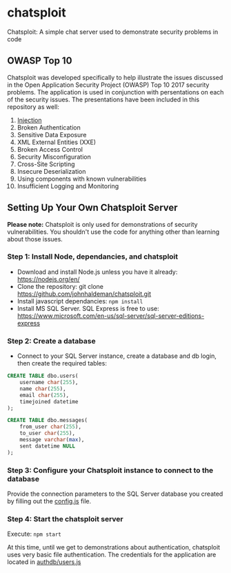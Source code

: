 # chatsploit
Chatsploit: A simple chat server used to demonstrate security problems in code

## OWASP Top 10
Chatsploit was developed specifically to help illustrate the issues discussed in the
Open Application Security Project (OWASP) Top 10 2017 security problems. The application
is used in conjunction with persentations on each of the security issues. The
presentations have been included in this repository as well:

1. [Injection](https://github.com/johnhaldeman/chatsploit/blob/master/Injection.pdf)
2. Broken Authentication
3. Sensitive Data Exposure
4. XML External Entities (XXE)
5. Broken Access Control
6. Security Misconfiguration
7. Cross-Site Scripting
8. Insecure Deserialization
9. Using components with known vulnerabilities
10. Insufficient Logging and Monitoring

## Setting Up Your Own Chatsploit Server
**Please note:** Chatsploit is only used for demonstrations of security vulnerabilities. 
You shouldn't use the code for anything other than learning about those issues.

### Step 1: Install Node, dependancies, and chatsploit
- Download and install Node.js unless you have it already: https://nodejs.org/en/
- Clone the repository: git clone https://github.com/johnhaldeman/chatsploit.git
- Install javascript dependancies: ```npm install```
- Install MS SQL Server. SQL Express is free to use: https://www.microsoft.com/en-us/sql-server/sql-server-editions-express

### Step 2: Create a database
- Connect to your SQL Server instance, create a database and db login, then create the required tables:
```sql
CREATE TABLE dbo.users(
	username char(255),
	name char(255),
	email char(255),
	timejoined datetime
);

CREATE TABLE dbo.messages(
	from_user char(255),
	to_user char(255),
	message varchar(max),
	sent datetime NULL
);

```

### Step 3: Configure your Chatsploit instance to connect to the database
Provide the connection parameters to the SQL Server database you created by filling out the [config.js](https://github.com/johnhaldeman/chatsploit/blob/master/config.js) file.

### Step 4: Start the chatsploit server
Execute: ```npm start```

At this time, until we get to demonstrations about authentication, chatsploit uses very basic file authentication. The credentials for the application are located in [authdb/users.js](https://github.com/johnhaldeman/chatsploit/blob/master/authdb/users.js)


